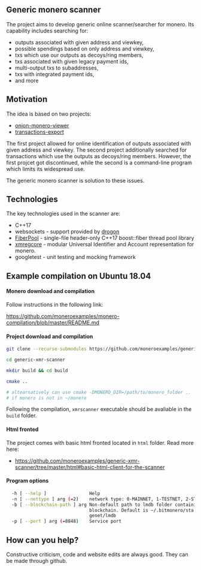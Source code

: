 ## Generic monero scanner

The project aims to develop generic online scanner/searcher for monero. Its capability includes searching for:

 - outputs associated with given address and viewkey,
 - possible spendings based on only address and viewkey,
 - txs which use our outputs as decoys/ring members,
 - txs associated with given legacy payment ids,
 - multi-output txs to subaddresses,
 - txs with integrated payment ids,
 - and more

## Motivation


The idea is based on two projects:

 - [onion-monero-viewer](https://github.com/moneroexamples/onion-monero-viewer)
 - [transactions-export](https://github.com/moneroexamples/transactions-export)

The first project allowed for online identification of outputs 
associated with given address and viewkey. The second project additionally
searched for transactions which use the outputs as decoys/ring members. 
However, the first projcet got discontinued, while the second is a
command-line program which limits its widespread use. 

The generic monero scanner is solution to these issues.
 
## Technologies

The key technologies used in the scanner are:

 - C++17
 - websockets - support provided by [drogon](https://github.com/an-tao/drogon)
 - [FiberPool](https://github.com/moneroexamples/fiberpool) - single-file header-only C++17 boost::fiber thread pool library 
 - [xmregcore](https://github.com/moneroexamples/xmregcore) - modular Universal Identifier and Account representation for monero.
 - googletest - unit testing and mocking framework

## Example compilation on Ubuntu 18.04


#### Monero download and compilation

Follow instructions in the following link:

https://github.com/moneroexamples/monero-compilation/blob/master/README.md

#### Project download and compilation

```bash
git clone --recurse-submodules https://github.com/moneroexamples/generic-xmr-scanner

cd generic-xmr-scanner

mkdir build && cd build

cmake ..

# altearnatively can use cmake -DMONERO_DIR=/path/to/monero_folder ..
# if monero is not in ~/monero
```

Following the compilation, `xmrscanner` executable should be avaliable in the `build` folder. 

#### Html fronted 
The project comes with basic html fronted located in `html` folder. Read more here: 

- https://github.com/moneroexamples/generic-xmr-scanner/tree/master/html#basic-html-client-for-the-scanner

#### Program options

```bash
  -h [ --help ]                Help
  -n [ --nettype ] arg (=2)    network type: 0-MAINNET, 1-TESTNET, 2-STAGENET
  -b [ --blockchain-path ] arg Non-default path to lmdb folder containing the 
                               blockchain. Default is ~/.bitmonero/sta
                               genet/lmdb
  -p [ --port ] arg (=8848)    Service port
```


## How can you help?

Constructive criticism, code and website edits are always good. They can be made through github.
